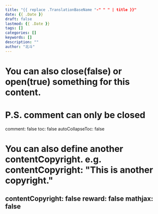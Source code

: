 ```yaml
---
title: "{{ replace .TranslationBaseName "-" " " | title }}"
date: {{ .Date }}
draft: false
lastmod: {{ .Date }}
tags: []
categories: []
keywords: []
description: ""
author: "北斗"
---
```


# You can also close(false) or open(true) something for this content.
# P.S. comment can only be closed
comment: false
toc: false
autoCollapseToc: false
# You can also define another contentCopyright. e.g. contentCopyright: "This is another copyright."
contentCopyright: false
reward: false
mathjax: false
---

